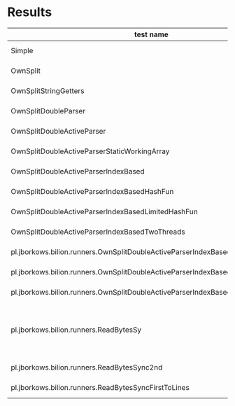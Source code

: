 # Results

|test name|jvm|graal|
|-----|----|-----|
|Simple| 2m31s 429ms| |
|OwnSplit|2m14s 420ms| |
|OwnSplitStringGetters|2m13s 678ms| |
|OwnSplitDoubleParser|2m18s 268ms| |
|OwnSplitDoubleActiveParser|2m37s 259ms| |
|OwnSplitDoubleActiveParserStaticWorkingArray|2m38s 971ms| |
|OwnSplitDoubleActiveParserIndexBased|1m54s 862ms| |
|OwnSplitDoubleActiveParserIndexBasedHashFun|6m14s 564ms| |
|OwnSplitDoubleActiveParserIndexBasedLimitedHashFun|2m31s 465ms| |
|OwnSplitDoubleActiveParserIndexBasedTwoThreads|1m33s 71ms| |
|pl.jborkows.bilion.runners.OwnSplitDoubleActiveParserIndexBasedMultipleThreads_1|1m21s 547ms| |
|pl.jborkows.bilion.runners.OwnSplitDoubleActiveParserIndexBasedMultipleThreads_2|1m21s 609ms| |
|pl.jborkows.bilion.runners.OwnSplitDoubleActiveParserIndexBasedMultipleThreads_3|1m24s 141ms| |
|pl.jborkows.bilion.runners.ReadBytesSy|with buffer 262144-> 2m21s 545ms| |
|pl.jborkows.bilion.runners.ReadBytesSync2nd|1m16s 534ms| |
|pl.jborkows.bilion.runners.ReadBytesSyncFirstToLines|0m28s 802ms| |